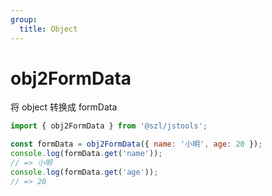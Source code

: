 ```yaml
---
group:
  title: Object
---
```


# obj2FormData

将 object 转换成 formData

```jsx | pure
import { obj2FormData } from '@szl/jstools';

const formData = obj2FormData({ name: '小明', age: 20 });
console.log(formData.get('name'));
// => 小明
console.log(formData.get('age'));
// => 20
```
